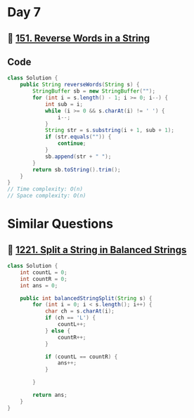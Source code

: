 # Day 7

## 🔗 [151. Reverse Words in a String](https://leetcode.com/problems/reverse-words-in-a-string/description/)

## Code

```java
class Solution {
    public String reverseWords(String s) {
        StringBuffer sb = new StringBuffer("");
        for (int i = s.length() - 1; i >= 0; i--) {
            int sub = i;
            while (i >= 0 && s.charAt(i) != ' ') {
                i--;
            }
            String str = s.substring(i + 1, sub + 1);
            if (str.equals("")) {
                continue;
            }
            sb.append(str + " ");
        }
        return sb.toString().trim();
    }
}
// Time complexity: O(n)
// Space complexity: O(n)

```

# Similar Questions

## 🔗 [1221. Split a String in Balanced Strings](https://leetcode.com/problems/split-a-string-in-balanced-strings/description/)

```java
class Solution {
    int countL = 0;
    int countR = 0;
    int ans = 0;

    public int balancedStringSplit(String s) {
        for (int i = 0; i < s.length(); i++) {
            char ch = s.charAt(i);
            if (ch == 'L') {
                countL++;
            } else {
                countR++;
            }

            if (countL == countR) {
                ans++;
            }

        }

        return ans;
    }
}
```
